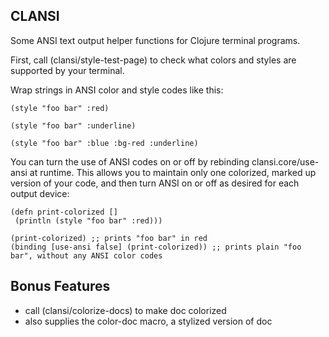 CLANSI
------

Some ANSI text output helper functions for Clojure terminal programs.

First, call (clansi/style-test-page) to check what colors and styles are supported
by your terminal.

Wrap strings in ANSI color and style codes like this:

    (style "foo bar" :red)

    (style "foo bar" :underline)

    (style "foo bar" :blue :bg-red :underline)


You can turn the use of ANSI codes on or off by rebinding
clansi.core/use-ansi at runtime. This allows you to maintain only one
colorized, marked up version of your code, and then turn ANSI on or
off as desired for each output device:

    (defn print-colorized [] 
     (println (style "foo bar" :red)))

    (print-colorized) ;; prints "foo bar" in red
    (binding [use-ansi false] (print-colorized)) ;; prints plain "foo bar", without any ANSI color codes


Bonus Features
---------------

* call (clansi/colorize-docs) to make doc colorized
* also supplies the color-doc macro, a stylized version of doc

